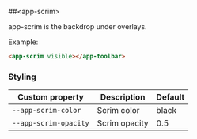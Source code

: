 ##&lt;app-scrim&gt;

app-scrim is the backdrop under overlays.

Example:

```html
<app-scrim visible></app-toolbar>
```

### Styling

Custom property             | Description            | Default
----------------------------|------------------------|----------------------
`--app-scrim-color`         | Scrim color            | black
`--app-scrim-opacity`       | Scrim opacity          | 0.5
